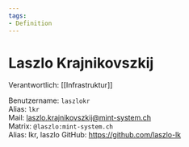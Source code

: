 ```yaml
---
tags:
- Definition
---
```

# Laszlo Krajnikovszkij

Verantwortlich: [[Infrastruktur]]

Benutzername: `laszlokr`\
Alias: `lkr`\
Mail: <laszlo.krajnikovszkij@mint-system.ch>\
Matrix: `@laszlo:mint-system.ch`\
Alias: lkr, laszlo
GitHub: https://github.com/laszlo-lk
